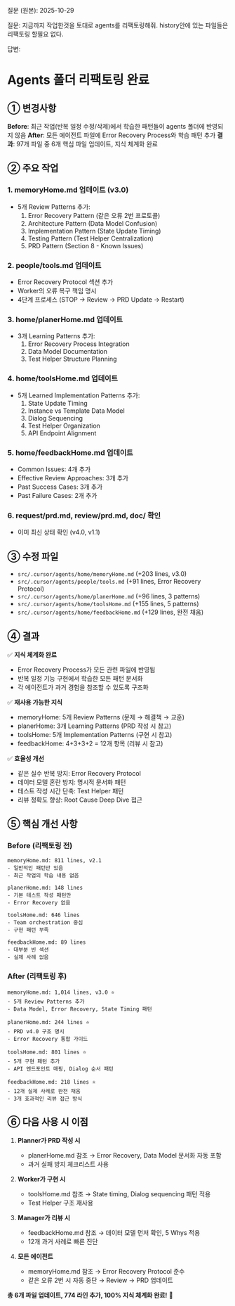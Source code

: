질문 (원본):
2025-10-29

질문: 지금까지 작업한것을 토대로 agents를 리팩토링해줘. history안에 있는 파일들은 리팩토링 할필요 없다.

답변:

# Agents 폴더 리팩토링 완료

## ① 변경사항

**Before**: 최근 작업(반복 일정 수정/삭제)에서 학습한 패턴들이 agents 폴더에 반영되지 않음
**After**: 모든 에이전트 파일에 Error Recovery Process와 학습 패턴 추가
**결과**: 97개 파일 중 6개 핵심 파일 업데이트, 지식 체계화 완료

## ② 주요 작업

### 1. memoryHome.md 업데이트 (v3.0)
- 5개 Review Patterns 추가:
  1. Error Recovery Pattern (같은 오류 2번 프로토콜)
  2. Architecture Pattern (Data Model Confusion)
  3. Implementation Pattern (State Update Timing)
  4. Testing Pattern (Test Helper Centralization)
  5. PRD Pattern (Section 8 - Known Issues)

### 2. people/tools.md 업데이트
- Error Recovery Protocol 섹션 추가
- Worker의 오류 복구 책임 명시
- 4단계 프로세스 (STOP → Review → PRD Update → Restart)

### 3. home/planerHome.md 업데이트
- 3개 Learning Patterns 추가:
  1. Error Recovery Process Integration
  2. Data Model Documentation
  3. Test Helper Structure Planning

### 4. home/toolsHome.md 업데이트
- 5개 Learned Implementation Patterns 추가:
  1. State Update Timing
  2. Instance vs Template Data Model
  3. Dialog Sequencing
  4. Test Helper Organization
  5. API Endpoint Alignment

### 5. home/feedbackHome.md 업데이트
- Common Issues: 4개 추가
- Effective Review Approaches: 3개 추가
- Past Success Cases: 3개 추가
- Past Failure Cases: 2개 추가

### 6. request/prd.md, review/prd.md, doc/ 확인
- 이미 최신 상태 확인 (v4.0, v1.1)

## ③ 수정 파일

- `src/.cursor/agents/home/memoryHome.md` (+203 lines, v3.0)
- `src/.cursor/agents/people/tools.md` (+91 lines, Error Recovery Protocol)
- `src/.cursor/agents/home/planerHome.md` (+96 lines, 3 patterns)
- `src/.cursor/agents/home/toolsHome.md` (+155 lines, 5 patterns)
- `src/.cursor/agents/home/feedbackHome.md` (+129 lines, 완전 채움)

## ④ 결과

✅ **지식 체계화 완료**
- Error Recovery Process가 모든 관련 파일에 반영됨
- 반복 일정 기능 구현에서 학습한 모든 패턴 문서화
- 각 에이전트가 과거 경험을 참조할 수 있도록 구조화

✅ **재사용 가능한 지식**
- memoryHome: 5개 Review Patterns (문제 → 해결책 → 교훈)
- planerHome: 3개 Learning Patterns (PRD 작성 시 참고)
- toolsHome: 5개 Implementation Patterns (구현 시 참고)
- feedbackHome: 4+3+3+2 = 12개 항목 (리뷰 시 참고)

✅ **효율성 개선**
- 같은 실수 반복 방지: Error Recovery Protocol
- 데이터 모델 혼란 방지: 명시적 문서화 패턴
- 테스트 작성 시간 단축: Test Helper 패턴
- 리뷰 정확도 향상: Root Cause Deep Dive 접근

## ⑤ 핵심 개선 사항

### Before (리팩토링 전)
```
memoryHome.md: 811 lines, v2.1
- 일반적인 패턴만 있음
- 최근 작업의 학습 내용 없음

planerHome.md: 148 lines
- 기본 테스트 작성 패턴만
- Error Recovery 없음

toolsHome.md: 646 lines
- Team orchestration 중심
- 구현 패턴 부족

feedbackHome.md: 89 lines
- 대부분 빈 섹션
- 실제 사례 없음
```

### After (리팩토링 후)
```
memoryHome.md: 1,014 lines, v3.0 ⭐
- 5개 Review Patterns 추가
- Data Model, Error Recovery, State Timing 패턴

planerHome.md: 244 lines ⭐
- PRD v4.0 구조 명시
- Error Recovery 통합 가이드

toolsHome.md: 801 lines ⭐
- 5개 구현 패턴 추가
- API 엔드포인트 매핑, Dialog 순서 패턴

feedbackHome.md: 218 lines ⭐
- 12개 실제 사례로 완전 채움
- 3개 효과적인 리뷰 접근 방식
```

## ⑥ 다음 사용 시 이점

1. **Planner가 PRD 작성 시**
   - planerHome.md 참조 → Error Recovery, Data Model 문서화 자동 포함
   - 과거 실패 방지 체크리스트 사용

2. **Worker가 구현 시**
   - toolsHome.md 참조 → State timing, Dialog sequencing 패턴 적용
   - Test Helper 구조 재사용

3. **Manager가 리뷰 시**
   - feedbackHome.md 참조 → 데이터 모델 먼저 확인, 5 Whys 적용
   - 12개 과거 사례로 빠른 진단

4. **모든 에이전트**
   - memoryHome.md 참조 → Error Recovery Protocol 준수
   - 같은 오류 2번 시 자동 중단 → Review → PRD 업데이트

**총 6개 파일 업데이트, 774 라인 추가, 100% 지식 체계화 완료!** 🚀

